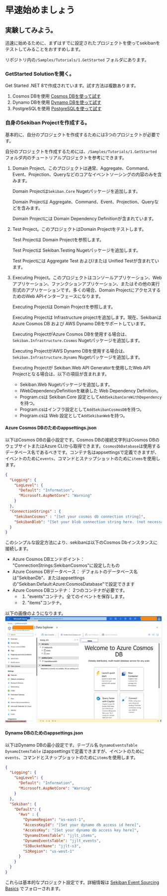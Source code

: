 # 早速始めましょう

## 実験してみよう。

迅速に始めるために、まずはすでに設定されたプロジェクトを使ってsekibanをテストしてみることをおすすめします。

リポジトリ内の`/Samples/Tutorials/1.GetStarted` フォルダにあります。

### GetStarted Solutionを開く。

Get Started .NET 8で作成されています。試す方法は複数あります。

1. Cosmos DBを使用  [Cosmos DBを使って試す](./test-out-cosmos.md)
2. Dynamo DBを使用  [Dynamo DBを使って試す](./test-out-dynamo.md)
3. PostgreSQLを使用 [PostgreSQLを使って試す](./test-out-postgres.md)

### 自身のSekiban Projectを作成する。

基本的に、自分のプロジェクトを作成するためには3つのプロジェクトが必要です。

自分のプロジェクトを作成するためには、`/Samples/Tutorials/1.GetStarted` フォルダ内のチュートリアルプロジェクトを参考にできます。

1. Domain Project。このプロジェクトは通常、Aggregate、Command、Event、Projection、Queryなどのコアなイベントソーシングの内容のみを含みます。

    Domain Projectは`Sekiban.Core` Nugetパッケージを追加します。

    Domain Projectは Aggregate、Command、Event、Projection、Queryなどを含みます。

    Domain Projectには Domain Dependency Definitionが含まれています。

2. Test Project。このプロジェクトはDomain Projectをテストします。

    Test Projectは Domain Projectを参照します。

    Test Projectは Sekiban.Testing Nugetパッケージを追加します。

    Test Projectには Aggregate Test および/または Unified Testが含まれています。

3. Executing Project。このプロジェクトはコンソールアプリケーション、Webアプリケーション、ファンクションアプリケーション、またはその他の実行形式のアプリケーションです。多くの場合、Domain ProjectにアクセスするためのWeb APIインターフェースになります。

    Executing Projectは Domain Projectを参照します。

    Executing Projectは Infrastructure projectを追加します。現在、Sekibanは Azure 
    Cosmos DB および AWS Dynamo DBをサポートしています。
    
    Executing ProjectがAzure Cosmos DBを使用する場合は、`Sekiban.Infrastructure.Cosmos` Nugetパッケージを追加します。
    
    Executing ProjectがAWS Dynamo DBを使用する場合は、`Sekiban.Infrastructure.Dynamo` Nugetパッケージを追加します。
    
    Executing Projectが Sekiban.Web API Generatorを使用したWeb API Projectとなる場合は、以下の項目が含まれます。

    - Sekiban.Web Nugetパッケージを追加します。
    - IWebDependencyDefinitionを継承した Web Dependency Definition。
    - Program.csは Sekiban.Core 設定として`AddSekibanCoreWithDependency`を持つ。
    - Program.csはインフラ設定として`AddSekibanCosmosDB`を持つ。
    - Program.csは Web 設定として`AddSekibanWeb`を持つ。

#### Azure Cosmos DBのためのappsettings.json
以下はCosmos DBの最小設定です。Cosmos DBの接続文字列はCosmos DBのウェブサイトまたはAzure CLIから取得できます。`CosmosDbDatabase`は使用するデータベース名であるべきです。コンテナ名はappsettingsで定義できますが、イベントのために`events`、コマンドとスナップショットのために`items`を使用します。
```json
{
  "Logging": {
    "LogLevel": {
      "Default": "Information",
      "Microsoft.AspNetCore": "Warning"
    }
  },
  "ConnectionStrings" : {
    "SekibanCosmos" : "[Set your cosmos db connection string]",
    "SekibanBlob": "[Set your blob connection string here. (not necessary for just running the sample)]"
  }
}
```

このシンプルな設定方法により、sekibanは以下のCosmos Dbインスタンスに接続します。
- Azure Cosmos DBエンドポイント： "ConnectionStrings:SekibanCosmos"に設定したもの
- Azure Cosmos DBデータベース： デフォルトのデータベース名は"SekibanDb"、またはappsettingsの"Sekiban:Default:Azure:CosmosDatabase"で設定できます
- Azure Cosmos DBコンテナ： 2つのコンテナが必要です。
  - 1. "events"コンテナ。全てのイベントを保存します。
  - 2. "items"コンテナ。

以下の画像のようになります。
![Cosmos DB](../images/quick-start/image1.png)


#### Dynamo DBのためのappsettings.json
以下はDynamo DBの最小設定です。テーブル名 `DynamoEventsTable` `DynamoItemsTable` はappsettingsで定義できますが、イベントのために`events`、コマンドとスナップショットのために`items`を使用します。
```json
{
  "Logging": {
    "LogLevel": {
      "Default": "Information",
      "Microsoft.AspNetCore": "Warning"
    }
  },
  "Sekiban": {
    "Default": {
      "Aws" : {
        "DynamoRegion": "us-east-1",
        "AccessKeyId": "[Set your dynamo db access id here]",
        "AccessKey": "[Set your dynamo db access key here]",
        "DynamoItemsTable": "jjlt_items",
        "DynamoEventsTable": "jjlt_events",
        "S3BucketName": "jjlt-s3",
        "S3Region": "us-west-1"
      }
    }
  }
}
```


これらは基本的なプロジェクト設定です。詳細情報は [Sekiban Event Sourcing Basics](./sekiban-event-sourcing-basics.md) でフォローされます。

